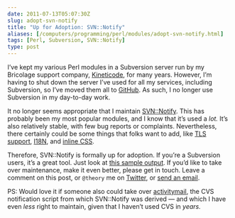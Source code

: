 ```yaml
--- 
date: 2011-07-13T05:07:30Z
slug: adopt-svn-notify
title: "Up for Adoption: SVN::Notify"
aliases: [/computers/programming/perl/modules/adopt-svn-notify.html]
tags: [Perl, Subversion, SVN::Notify]
type: post
---
```


<p>I’ve kept my various Perl modules in a Subversion server run by my Bricolage support company, <a href="http://www.kineticode.com/">Kineticode</a>, for many years. However, I’m having to shut down the server I’ve used for all my services, including Subversion, so I’ve moved them all to <a href="https://github.com/theory/">GitHub</a>. As such, I no longer use Subversion in my day-to-day work.</p>

<p>It no longer seems appropriate that I maintain <a href="http://search.cpan.org/dist/SVN-Notify/">SVN::Notify</a>. This has probably been my most popular modules, and I know that it’s used a <em>lot.</em> It’s also relatively stable, with few bug reports or complaints. Nevertheless, there certainly could be some things that folks want to add, like <a href="https://rt.cpan.org/Ticket/Display.html?id=40188">TLS support</a>, <a href="https://rt.cpan.org/Ticket/Display.html?id=51450">I18N</a>, and <a href="https://rt.cpan.org/Ticket/Display.html?id=52121">inline CSS</a>.</p>

<p>Therefore, SVN::Notify is formally up for adoption. If you’re a Subversion users, it’s a great tool. Just look at <a href="/computers/programming/perl/modules/svnnotify-2.70_trac_example.html">this sample output</a>. If you’d like to take over maintenance, make it even better, please get in touch. Leave a comment on this post, or <code>@theory</code> me on <a href="https://twitter.com/">Twitter</a>, or <a href="http://search.cpan.org/~dwheeler/">send an email</a>.</p>

<p>PS: Would love it if someone also could take over <a href="http://search.cpan.org/dist/activitymail/">activitymail</a>, the CVS notification script from which SVN::Notify was derived — and which I have even <em>less</em> right to maintain, given that I haven’t used CVS in <em>years.</em></p>
